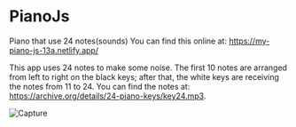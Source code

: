 # PianoJs
 Piano that use 24 notes(sounds)
You can find this online at: https://my-piano-js-13a.netlify.app/


This app uses 24 notes to make some noise. The first 10 notes are arranged from left to right on the black keys; after that, the white keys are receiving the notes from 11 to 24. You can find the notes at:   https://archive.org/details/24-piano-keys/key24.mp3.





![Capture](https://user-images.githubusercontent.com/91092822/201682264-69fa8159-724e-4b44-88b5-63e355655543.PNG)
